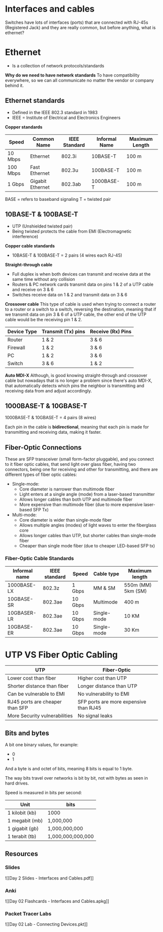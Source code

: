 # Interfaces and cables
Switches have lots of interfaces (ports) that are connected with RJ-45s (Registered Jack) and they are really common, but before anything, what is ethernet?

# Ethernet
- Is a collection of network protocols/standards

**Why do we need to have network standards**
To have compatibility everywhere, so we can all communicate no matter the vendor or company behind it.

## Ethernet standards
- Defined in the IEEE 802.3 standard in 1983
- IEEE = Institute of Electrical and Electronics Engineers

**Copper standards**

| Speed    | Common Name      | IEEE Standard | Informal Name   | Maximum Length |
| -------  | ------------     | ------------- | --------------- | -------------- |
| 10 Mbps  | Ethernet         | 802.3i        | 10BASE-T        | 100 m          |
| 100 Mbps | Fast Ethernet    | 802.3u        | 100BASE-T       | 100 m          |
| 1 Gbps   | Gigabit Ethernet | 802.3ab       | 1000BASE-T      | 100 m          || 10 Gbps  | 10 gig Ethernet  | 802.3an       | 10GBASE-T       | 100 m          |

BASE = refers to baseband signaling
T = twisted pair

## 10BASE-T & 100BASE-T
- UTP (Unshielded twisted pair) 
- Being twisted protects the cable from EMI (Electromagnetic interference)

**Copper cable standards**
- 10BASE-T & 100BASE-T = 2 pairs (4 wires each RJ-45)

**Straight-through cable**
- Full duplex is when both devices can transmit and receive data at the same time without any collision
- Routers & PC network cards transmit data on pins 1 & 2 of a UTP cable and receive on 3 & 6
- Switches receive data on 1 & 2 and transmit data on 3 & 6

**Crossover cable**
This type of cable is used when trying to connect a router to a router or a switch to a switch, reversing the destination, meaning that if we transmit data on pin 3 & 6 of a UTP cable, the other end of the UTP cable would be the receiving pin 1 & 2.

| Device Type | Transmit (Tx) pins | Receive (Rx) Pins |
|-------------|--------------------|-------------------|
| Router      | 1 & 2              | 3 & 6             |
| Firewall    | 1 & 2              | 3 & 6             |
| PC          | 1 & 2              | 3 & 6             |
| Switch      | 3 & 6              | 1 & 2             |

**Auto MDI-X**
Although, is good knowing straight-through and crossover cable but nowadays that is no longer a problem since there's auto MDI-X, that automatically detects which pins the neighbor is transmitting and receiving data from and adjust accordingly.

## 1000BASE-T & 10GBASE-T
1000BASE-T & 10GBASE-T = 4 pairs (8 wires)

Each pin in the cable is **bidirectional**, meaning that each pin is made for transmitting and receiving data, making it faster.

## Fiber-Optic Connections
These are SFP transceiver (small form-factor pluggable), and you connect to it fiber optic cables, that send light over glass fiber, having two connectors, being one for receiving and other for transmitting, and there are different types of fiber optic cables:
- Single-mode:
  - Core diameter is narrower than multimode fiber
  - Light enters at a single angle (mode) from a laser-based transmitter
  - Allows longer cables than both UTP and multimode fiber 
  - More expensive than multimode fiber (due to more expensive laser-based SFP Tx)
- Multi-mode:
  - Core diameter is wider than single-mode fiber
  - Allows multiple angles (modes) of light waves to enter the fiberglass core 
  - Allows longer cables than UTP, but shorter cables than single-mode fiber
  - Cheaper than single mode fiber (due to cheaper LED-based SFP tx)

### Fiber-Optic Cable Standards
| Informal name | IEEE standard | Speed   | Cable type    | Maximum length        |
| ------------- | ------------- | ------  | ------------- | -------------         |
| 1000BASE-LX   | 802.3z        | 1 Gbps  | MM & SM       | 550m (MM) 5km (SM)    |
| 10GBASE-SR    | 802.3ae       | 10 Gbps | Multimode     | 400 m                 |
| 10GBASER-LR   | 802.3ae       | 10 Gbps | Single-mode   | 10 KM                 |
| 10GBASE-ER    | 802.3ae       | 10 Gbps | Single-mode   | 30 Km                 |

# UTP VS Fiber Optic Cabling
| UTP                             | Fiber-Optic                            |
| ---                             | -----------                            |
| Lower cost than fiber           | Higher cost than UTP                   |
| Shorter distance than fiber     | Longer distance than UTP               |
| Can be vulnerable to EMI        | No vulnerability to EMI                |
| RJ45 ports are cheaper than SFP | SFP ports are more expensive than RJ45 |
| More Security vulnerabilities   | No signal leaks                        |

## Bits and bytes
A bit one binary values, for example:
- 0
- 1 
  
And a byte is and octet of bits, meaning 8 bits is equal to 1 byte.

The way bits travel over networks is bit by bit, not with bytes as seen in hard drives.

Speed is measured in bits per second:

| Unit           | bits              |
| -------------- | ----------------- |
| 1 kilobit (kb) | 1000              |
| 1 megabit (mb) | 1,000,000         |
| 1 gigabit (gb) | 1,000,000,000     |
| 1 terabit (tb) | 1,000,000,000,000 |

## Resources

### Slides
![[Day 2 Slides - Interfaces and Cables.pdf]]

### Anki
![[Day 02 Flashcards - Interfaces and Cables.apkg]]

### Packet Tracer Labs
![[Day 02 Lab - Connecting Devices.pkt]]